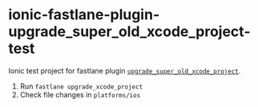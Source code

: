 # ionic-fastlane-plugin-upgrade_super_old_xcode_project-test

Ionic test project for fastlane plugin [`upgrade_super_old_xcode_project`](https://github.com/ionic-zone/fastlane-plugin-upgrade_super_old_xcode_project).

1. Run `fastlane upgrade_xcode_project`
2. Check file changes in `platforms/ios`